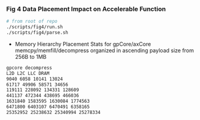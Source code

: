 ### Fig 4 Data Placement Impact on Accelerable Function

```sh
# from root of repo
./scripts/fig4/run.sh
./scripts/fig4/parse.sh
```

* Memory Hierarchy Placement Stats for gpCore/axCore memcpy/memfill/decompress organized in ascending payload size from 256B to 1MB
```sh
gpcore decompress
L2D L2C LLC DRAM
9040 6058 10141 13024
61717 49906 58571 34656
119111 228092 134331 128609
441137 472344 438695 466036
1631840 1583595 1630084 1774563
6471800 6403107 6470491 6358165
25352952 25238632 25340994 25278334
```